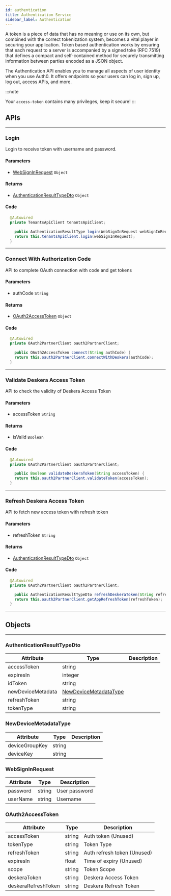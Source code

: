 ```yaml
---
id: authentication
title: Authentication Service
sidebar_label: Authentication
---
```

A token is a piece of data that has no meaning or use on its own, but combined with the correct tokenization system, becomes a vital player in securing your application. Token based authentication works by ensuring that each request to a server is accompanied by a signed toke (RFC 7519) that defines a compact and self-contained method for securely transmitting information between parties encoded as a JSON object. 

The Authentication API enables you to manage all aspects of user identity when you use Auth0. It offers endpoints so your users can log in, sign up, log out, access APIs, and more.

:::note

Your `access-token` contains many privileges, keep it secure!
:::

## APIs
---
### Login
Login to receive token with username and password.

#### Parameters
- [WebSignInRequest](#websigninrequest) `Object`
#### Returns
- [AuthenticationResultTypeDto](#authenticationresulttypedto) `Object`

#### Code

```java
  @Autowired
  private TenantsApiClient tenantsApiClient;

    public AuthenticationResultType login(WebSignInRequest webSignInRequest){
    return this.tenantsApiClient.login(webSignInRequest);
  }
```
---

### Connect With Authorization Code
API to complete OAuth connection with code and get tokens

#### Parameters
- authCode `String`
#### Returns
- [OAuth2AccessToken](#oauth2accesstoken) `Object`

#### Code

```java
  @Autowired
  private OAuth2PartnerClient oauth2PartnerClient;

    public OAuth2AccessToken connect(String authCode) {
    return this.oauth2PartnerClient.connectWithDeskera(authCode);
  }
```
---

### Validate Deskera Access Token
API to check the validity of Deskera Access Token

#### Parameters
- accessToken `String`
#### Returns
- isValid `Boolean`

#### Code

```java
  @Autowired
  private OAuth2PartnerClient oauth2PartnerClient;

    public Boolean validateDeskeraToken(String accessToken) {
    return this.oauth2PartnerClient.validateToken(accessToken);
  }
```
---

### Refresh Deskera Access Token
API to fetch new access token with refresh token

#### Parameters
- refreshToken `String`
#### Returns
- [AuthenticationResultTypeDto](#authenticationresulttypedto) `Object`

#### Code

```java
  @Autowired
  private OAuth2PartnerClient oauth2PartnerClient;

    public AuthenticationResultTypeDto refreshDeskeraToken(String refreshToken) {
    return this.oauth2PartnerClient.getAppRefreshToken(refreshToken);
  }
```
---

## Objects
---

### AuthenticationResultTypeDto

| Attribute | Type | Description |
| ---- | ---- | ----------- |
| accessToken | string |  |
| expiresIn | integer |  |
| idToken | string |  |
| newDeviceMetadata | [NewDeviceMetadataType](#newdevicemetadatatype) |  |
| refreshToken | string |  |
| tokenType | string |  |

### NewDeviceMetadataType

| Attribute | Type | Description |
| ---- | ---- | ----------- |
| deviceGroupKey | string |  |
| deviceKey | string |  |

### WebSignInRequest

| Attribute | Type | Description |
| ---- | ---- | ----------- |
| password | string | User password |
| userName | string | Username |

### OAuth2AccessToken

| Attribute | Type | Description |
| ---- | ---- | ----------- |
| accessToken | string | Auth token (Unused) |
| tokenType | string | Token Type |
| refreshToken | string | Auth refresh token (Unused) |
| expiresIn | float | Time of expiry (Unused) |
| scope | string | Token Scope |
| deskeraToken | string | Deskera Access Token |
| deskeraRefreshToken | string | Deskera Refresh Token |